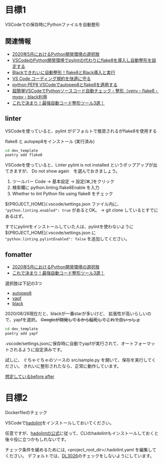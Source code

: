 # 目標1
VSCodeでの保存時にPythonファイルを自動整形


## 関連情報

- [2020年5月におけるPython開発環境の選択肢](https://qiita.com/nicco_mirai/items/80ba4b4bf9db11ac54c6)
- [VSCodeのPython開発環境でpylintの代わりにflake8を導入し自動整形を設定する](https://qiita.com/psychoroid/items/2c2acc06c900d2c0c8cb)
- [Blackできれいに自動整形！flake8とBlack導入と実行](https://qiita.com/tsu_0514/items/2d52c7bf79cd62d4af4a)
- [VS Code コーディング規約を快適に守る](https://qiita.com/firedfly/items/00c34018581c6cec9b84)
- [python PEP8 VSCodeでautopep8とflake8を適用する](http://trelab.info/visual-studio-code/python-vscode%E3%81%A7autopep8%E3%82%92%E9%81%A9%E7%94%A8%E3%81%99%E3%82%8B/)
- [超簡単VSCodeでPythonソースコード自動チェック・整形（venv・flake8・mypy・black利用](https://note.com/10mohi6/n/n87e7867bfb79)
- [これで決まり！最強自動コード整形ツール3選！](https://www.kimoton.com/entry/20181223/1545540702)


## linter

VSCodeを使っていると、pylint がデフォルトで推奨されるがflake8を使用する

flake8 と autopep8をインストール (実行済み)

```zsh
cd dev_template
poetry add flake8
```
VSCodeを使っていると、Linter pylint is not installed というポップアップが出てきますが、
Do not show again　を選んでおきましょう。

1. ツールバー Code -> 基本設定 → 設定[⌘,]をクリック
2. 検索欄に python.linting.flake8Enable を入力
3. Whether to lint Python file using flake8 をチェック

${PROJECT_HOME}/.vscode/settings.json ファイル内に、 ```  "python.linting.enabled": true ``` があるとOK。
-> git clone しているとすでにあるはず。

すでにpylintをインストールしていた人は、pylintを使わないように
${PROJECT_HOME}/.vscode/settings.json  に ``` "python.linting.pylintEnabled": false ``` を追加してください。


## fomatter

- [2020年5月におけるPython開発環境の選択肢](https://qiita.com/nicco_mirai/items/80ba4b4bf9db11ac54c6)
- [これで決まり！最強自動コード整形ツール3選！](https://www.kimoton.com/entry/20181223/1545540702)

選択肢は下記の3つ
- [autopep8](https://github.com/hhatto/autopep8)
- [yapf](https://github.com/google/yapf)
- [black](https://github.com/psf/black)

2020/08/26現在だと、blackが一番starが多いけど、
拡張性が高いらしいので、yapfを選択。
~~Googleが開発してるから脳死してこれで良いっしょ~~

```zsh
cd dev_template
poetry add yapf
```

.vscode/settings.jsonに保存時に自動でyapfが実行されて、オートフォーマットされるように設定済みです。

試しに、 ぐちゃぐちゃのソースの src/sample.py を開いて、保存を実行してください。
きれいに整形されたなら、正常に動作しています。

[想定しているbefore after](https://github.com/google/yapf#example)


# 目標2
Dockerfileのチェック

VSCodeで[hadolint](https://marketplace.visualstudio.com/items?itemName=exiasr.hadolint)をインストールしておいてください。

任意ですが、[hadolintの公式](https://github.com/hadolint/hadolint#install)に従って、CLIのhadolintもインストールしておくと
後々役に立つかもしれないです。

チェック条件を緩めるためには, <project_root_dir>/.hadolint.yaml を編集してください。
デフォルトでは、[DL3026](https://github.com/hadolint/hadolint/wiki/DL3026)のチェックをしないようにしています。
